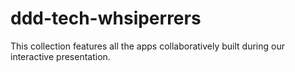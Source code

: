 # ddd-tech-whsiperrers
This collection features all the apps collaboratively built during our interactive presentation. 
